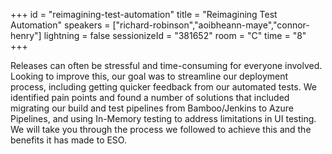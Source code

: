+++
id = "reimagining-test-automation"
title = "Reimagining Test Automation"
speakers = ["richard-robinson","aoibheann-maye","connor-henry"]
lightning = false
sessionizeId = "381652"
room = "C"
time = "8"
+++

Releases can often be stressful and time-consuming for everyone involved. Looking to improve this, our goal was to streamline our deployment process, including getting quicker feedback from our automated tests. We identified pain points and found a number of solutions that included migrating our build and test pipelines from Bamboo/Jenkins to Azure Pipelines, and using In-Memory testing to address limitations in UI testing. We will take you through the process we followed to achieve this and the benefits it has made to ESO.